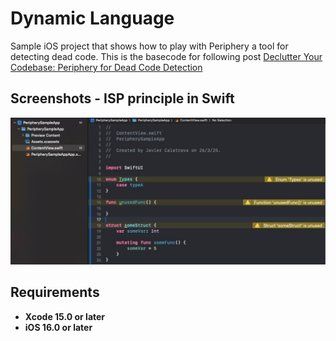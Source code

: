 # Dynamic Language
Sample iOS project that shows how to play with Periphery a tool for detecting dead code. This is the basecode for following post [Declutter Your Codebase: Periphery for Dead Code Detection](https://javios.eu/swift/declutter-your-codebase/)


## Screenshots - ISP principle in Swift
<img src="media/review.jpg" alt="Playground on action" width="800">

## Requirements

- **Xcode 15.0 or later**
- **iOS 16.0 or later**
